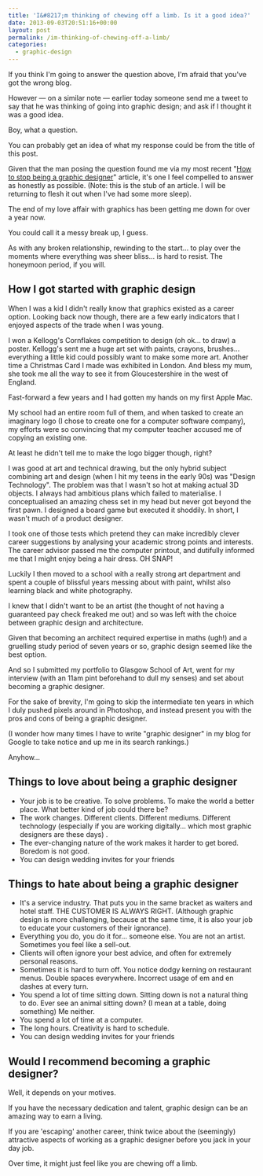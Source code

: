 ```yaml
---
title: 'I&#8217;m thinking of chewing off a limb. Is it a good idea?'
date: 2013-09-03T20:51:16+00:00
layout: post
permalink: /im-thinking-of-chewing-off-a-limb/
categories:
  - graphic-design
---
```

<p>If you think I'm going to answer the question above, I'm afraid that you've got the wrong blog.&nbsp;</p><p>However — on a similar note — earlier today someone send me a tweet to say that he was thinking of going into graphic design; and ask if I thought it was a good idea.</p><p>Boy, what a question.&nbsp;</p><p>You can probably get an idea of what my response could be from the title of this post.&nbsp;</p><p>Given that the man posing the question&nbsp;<span>found me via my most recent "</span><a href="http://greig.cc/how-to-stop-being-a-graphic-designer-redux">How to stop being a graphic designer</a><span>" article, it's one I feel compelled to answer as honestly as possible. (Note: this is the stub of an article. I will be returning to flesh it out when I've had some more sleep).</span></p><p><span>The end of my love affair with graphics has been getting me down for over a year now.</span></p><p><span>You could call it a messy break up, I guess.</span></p><p><span>As with any broken relationship, rewinding to the start... to play over the moments where everything was sheer bliss... is hard to resist. The honeymoon period, if you will.</span></p><h2>How I got started with graphic design</h2><p>When I was a kid I didn't really know that graphics existed as a career option. Looking back now though, there are a few early indicators that I enjoyed aspects of the trade when I was young.</p><p>I won a Kellogg's Cornflakes competition to design (oh ok... to draw) a poster. Kellogg's sent me a huge art set with paints, crayons, brushes... everything a little kid could possibly want to make some more art. Another time a Christmas Card I made was exhibited in London. And bless my mum, she took me all the way to see it from Gloucestershire in the west of England.</p><p>Fast-forward a few years and I had gotten my hands on my first Apple Mac.</p><p>My school had an entire room full of them, and when tasked to create an imaginary logo (I chose to create one for a computer software company), my efforts were so convincing that my computer teacher accused me of copying an existing one.</p><p>At least he didn't tell me to make the logo bigger though, right?</p><p>I was good at art and technical drawing, but the only hybrid subject combining art and design (when I hit my teens in the early 90s) was "Design Technology". The problem was that I wasn't so hot at making actual 3D objects. I always had ambitious plans which failed to materialise. I conceptualised an amazing chess set in my head but never got beyond the first pawn. I designed a board game but executed it shoddily. In short, I wasn't much of a product designer.</p><p>I took one of those tests which pretend they can make incredibly clever career suggestions by analysing your academic strong points and interests. The career advisor passed me the computer printout, and dutifully informed me that I might enjoy being a hair dress. OH SNAP!</p><p>Luckily I then moved to a school with a really strong art department and spent a couple of blissful years messing about with paint, whilst also learning black and white photography.&nbsp;</p><p>I knew that I didn't want to be an artist (the thought of not having a guaranteed pay check freaked me out) and so was left with the choice between graphic design and architecture.&nbsp;</p><p>Given that becoming an architect required expertise in maths (ugh!) and a gruelling study period of seven years or so, graphic design seemed like the best option.&nbsp;</p><p>And so I submitted my portfolio to Glasgow School of Art, went for my interview (with an 11am pint beforehand to dull my senses) and set about becoming a graphic designer.&nbsp;</p><p>For the sake of brevity, I'm going to skip the intermediate ten years in which I duly pushed pixels around in Photoshop, and instead present you with the pros and cons of being a graphic designer.</p><p>(I wonder how many times I have to write "graphic designer" in my blog for Google to take notice and up me in its search rankings.)&nbsp;</p><p>Anyhow...&nbsp;</p><h2>Things to love about being a graphic designer</h2><ul><li>Your job is to be creative. To solve problems. To make the world a better place. What better kind of job could there be?</li><li>The work changes. Different clients. Different mediums. Different technology (especially if you are working digitally... which most graphic designers are these days)&nbsp;.</li><li>The ever-changing nature of the work makes it harder to get bored. Boredom is not good.&nbsp;</li><li>You can design wedding invites for your friends</li></ul><h2>Things to hate about being a graphic designer</h2><ul><li><span>It's a service industry. That puts you in the same bracket as waiters and hotel staff. THE CUSTOMER IS ALWAYS RIGHT. (Although graphic design is more challenging, because at the same time, it is also your job to educate your customers of their ignorance).</span></li><li>Everything you do, you do it for... someone else. You are not an artist. Sometimes you feel like a sell-out.&nbsp;</li><li>Clients will often ignore your best advice, and often for extremely personal reasons.&nbsp;</li><li>Sometimes it is hard to turn off. You notice dodgy kerning on restaurant menus. Double spaces everywhere. Incorrect usage of em and en dashes at every turn.</li><li>You spend a lot of time sitting down. Sitting down is not a natural thing to do. Ever see an animal sitting down? (I mean at a table, doing something) Me neither.</li><li>You spend a lot of time at a computer.&nbsp;</li><li>The long hours. Creativity is hard to schedule.&nbsp;</li><li><span>You can design wedding invites for your friends</span></li></ul><h2>Would I recommend becoming a graphic designer?</h2><p>Well, it depends on your motives.</p><p>If you have the necessary dedication and talent, graphic design can be an amazing way to earn a living.&nbsp;</p><p>If you are 'escaping' another career, think twice about the (seemingly) attractive aspects of working as a graphic designer before you jack in your day job.&nbsp;</p><p>Over time, it might just feel like you are chewing off a limb.&nbsp;</p><p> </p>
